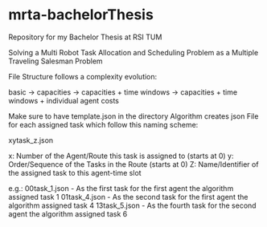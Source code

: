# mrta-bachelorThesis

Repository for my Bachelor Thesis at RSI TUM

Solving a Multi Robot Task Allocation and Scheduling Problem as a Multiple Traveling Salesman Problem

File Structure follows a complexity evolution:

basic -> capacities -> capacities + time windows -> capacities + time windows + individual agent costs

Make sure to have template.json in the directory
Algorithm creates json File for each assigned task which follow this naming scheme:

xytask_z.json

x: Number of the Agent/Route this task is assigned to (starts at 0)
y: Order/Sequence of the Tasks in the Route (starts at 0)
Z: Name/Identifier of the assigned task to this agent-time slot

e.g.:
00task_1.json - As the first task for the first agent the algorithm assigned task 1 
01task_4.json - As the second task for the first agent the algorithm assigned task 4
13task_5.json - As the fourth task for the second agent the algorithm assigned task 6